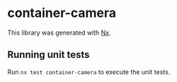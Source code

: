 # container-camera

This library was generated with [Nx](https://nx.dev).

## Running unit tests

Run `nx test container-camera` to execute the unit tests.
